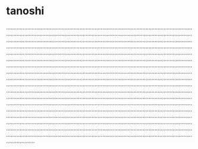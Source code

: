 # tanoshi

...........................................................................................................................................................................................................................................................................................................................................................................................................................................................................................................................................................................................................................................................................................................................................................................................................................................................................................................................................................................................................................................................................................................................................................................................................................................................................................................................................................................................................................................................................................................................................................................................................................................................................................................................................................................................................................................................................................................................................................................................................................................................................................................................................................................................................................................................................................................................................